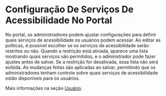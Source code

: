 # Configuração De Serviços De Acessibilidade No Portal

No portal, os administradores podem ajustar configurações para definir quais serviços de acessibilidade os usuários podem acessar. Ao editar as políticas, é possível escolher se os serviços de acessibilidade serão restritos ou não. Quando a restrição está ativada, aparece uma lista mostrando quais serviços são permitidos, e o administrador pode fazer ajustes antes de salvar. Se a restrição for desativada, essa lista não será exibida. As mudanças feitas são aplicadas ao salvar, permitindo que os administradores tenham controle sobre quais serviços de acessibilidade estão disponíveis para os usuários.

Mais informações na seção [Usuário](../../portal/configuracoes/editar-politica/configuracoes-gerais/usuario.md).
